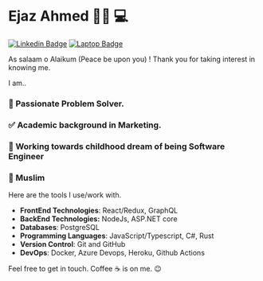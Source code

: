# Ejaz Ahmed 👨‍💻 💻

[![Linkedin Badge](https://img.shields.io/badge/-LinkedIn-blue?style=for-the-badge&logo=Linkedin&logoColor=white&link=https://www.linkedin.com/in/ejazahm3d/)](https://www.linkedin.com/in/ejazahm3d/)
[![Laptop Badge](https://img.shields.io/badge/-Portfolio-red?style=for-the-badge&logoColor=white&link=https://www.ejazahmed.com)](https://www.ejazahmed.com)

As salaam o Alaikum (Peace be upon you) ! Thank you for taking interest in knowing me.

I am..

### 🎲 Passionate Problem Solver.

### ✅ Academic background in Marketing.

### 🏃 Working towards childhood dream of being Software Engineer

### 🕌 Muslim

Here are the tools I use/work with.

- **FrontEnd Technologies**: React/Redux, GraphQL
- **BackEnd Technologies:** NodeJs, ASP.NET core
- **Databases**: PostgreSQL
- **Programming Languages**: JavaScript/Typescript, C#, Rust
- **Version Control**: Git and GitHub
- **DevOps**: Docker, Azure Devops, Heroku, Github Actions

Feel free to get in touch. Coffee ☕️ is on me. 😉
